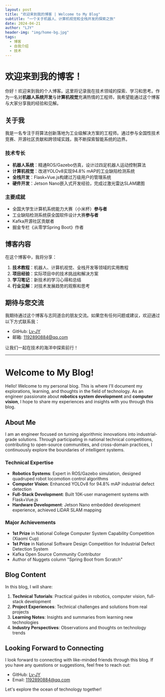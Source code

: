 ```yaml
---
layout: post
title: "欢迎来到我的博客 | Welcome to My Blog"
subtitle: "一个关于机器人、计算机视觉和全栈开发的探索之旅"
date: 2024-04-21
author: "LJY"
header-img: "img/home-bg.jpg"
tags:
  - 博客
  - 自我介绍
  - 技术
---
```


# 欢迎来到我的博客！

你好！欢迎来到我的个人博客。这里将记录我在技术领域的探索、学习和思考。作为一名对**机器人系统开发**与**计算机视觉**充满热情的工程师，我希望能通过这个博客与大家分享我的经验和见解。

## 关于我

我是一名专注于将算法创新落地为工业级解决方案的工程师。通过参与全国性技术竞赛、开源社区贡献和跨领域实践，我不断探索智能系统的边界。

### 技术专长

- **机器人系统**：精通ROS/Gazebo仿真，设计过四足机器人运动控制算法
- **计算机视觉**：改进YOLOv8实现94.8% mAP的工业缺陷检测系统
- **全栈开发**：Flask+Vue.js构建过万级用户的管理系统
- **硬件开发**：Jetson Nano嵌入式开发经验，完成过激光雷达SLAM建图

### 主要成就

- 全国大学生计算机系统能力大赛（小米杯）**参与者**
- 工业缺陷检测系统获全国软件设计大赛**参与者**
- Kafka开源社区贡献者
- 掘金专栏《从零学Spring Boot》作者

## 博客内容

在这个博客中，我将分享：

1. **技术教程**：机器人、计算机视觉、全栈开发等领域的实用教程
2. **项目经验**：实际项目中的技术挑战和解决方案
3. **学习笔记**：新技术的学习心得和总结
4. **行业见解**：对技术发展趋势的观察和思考

## 期待与您交流

我期待通过这个博客与志同道合的朋友交流。如果您有任何问题或建议，欢迎通过以下方式联系我：

- GitHub: [Lv-JY](https://github.com/Lv-JY)
- 邮箱: 1192890884@qq.com

让我们一起在技术的海洋中探索前行！

---

# Welcome to My Blog!

Hello! Welcome to my personal blog. This is where I'll document my explorations, learning, and thoughts in the field of technology. As an engineer passionate about **robotics system development** and **computer vision**, I hope to share my experiences and insights with you through this blog.

## About Me

I am an engineer focused on turning algorithmic innovations into industrial-grade solutions. Through participating in national technical competitions, contributing to open-source communities, and cross-domain practices, I continuously explore the boundaries of intelligent systems.

### Technical Expertise

- **Robotics Systems**: Expert in ROS/Gazebo simulation, designed quadruped robot locomotion control algorithms
- **Computer Vision**: Enhanced YOLOv8 for 94.8% mAP industrial defect detection
- **Full-Stack Development**: Built 10K-user management systems with Flask+Vue.js
- **Hardware Development**: Jetson Nano embedded development experience, achieved LiDAR SLAM mapping

### Major Achievements

- **1st Prize** in National College Computer System Capability Competition (Xiaomi Cup)
- **1st Prize** in National Software Design Competition for Industrial Defect Detection System
- Kafka Open Source Community Contributor
- Author of Nuggets column "Spring Boot from Scratch"

## Blog Content

In this blog, I will share:

1. **Technical Tutorials**: Practical guides in robotics, computer vision, full-stack development
2. **Project Experiences**: Technical challenges and solutions from real projects
3. **Learning Notes**: Insights and summaries from learning new technologies
4. **Industry Perspectives**: Observations and thoughts on technology trends

## Looking Forward to Connecting

I look forward to connecting with like-minded friends through this blog. If you have any questions or suggestions, feel free to reach out:

- GitHub: [Lv-JY](https://github.com/Lv-JY)
- Email: 1192890884@qq.com

Let's explore the ocean of technology together! 
